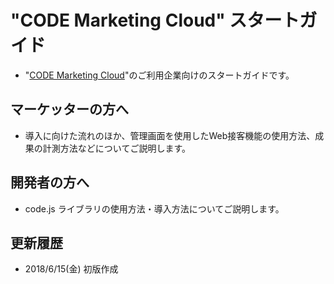 # "CODE Marketing Cloud" スタートガイド

- "[CODE Marketing Cloud](https://codemarketing.cloud/)"のご利用企業向けのスタートガイドです。

## マーケッターの方へ

- 導入に向けた流れのほか、管理画面を使用したWeb接客機能の使用方法、成果の計測方法などについてご説明します。

## 開発者の方へ

- code.js ライブラリの使用方法・導入方法についてご説明します。

## 更新履歴

- 2018/6/15(金) 初版作成

